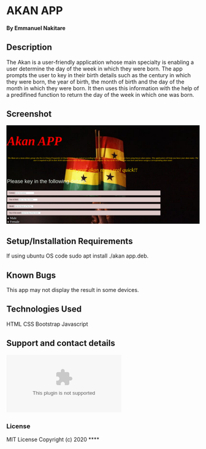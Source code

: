 # AKAN APP
#### 
#### By Emmanuel Nakitare
## Description
The Akan is a user-friendly application whose main specialty is enabling a user determine the day of the week in which they were born. The app prompts the user to key in their birth details such as the century in which they were born, the year of birth, the month of birth and the day of the month in which they were born. It then uses this information with the help of a predifined function to return the day of the week in which one was born.
## Screenshot
![](css/image/screenshot.png)
## Setup/Installation Requirements
If using ubuntu OS code sudo apt install ./akan app.deb.
## Known Bugs
This app may not display the result in some devices.
## Technologies Used
HTML
CSS
Bootstrap
Javascript
## Support and contact details
![](emmanakitare10@gmail.com)
### License
MIT License
Copyright (c) 2020 ****